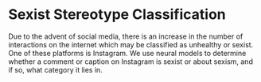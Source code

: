 # Sexist Stereotype Classification

Due to the advent of social media, there is an increase in the number of interactions on the internet which may be classified as unhealthy or sexist. One of these platforms is Instagram. We use neural models to determine whether a comment or caption on Instagram is sexist or about sexism, and if so, what category it lies in.
